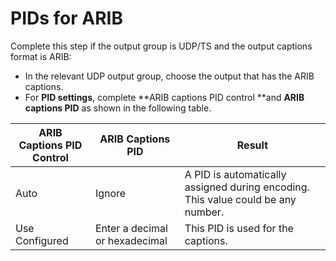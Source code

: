 # PIDs for ARIB<a name="complete-the-pids-for-arib"></a>

Complete this step if the output group is UDP/TS and the output captions format is ARIB: 
+ In the relevant UDP output group, choose the output that has the ARIB captions\.
+ For **PID settings**, complete **ARIB captions PID control **and **ARIB captions PID** as shown in the following table\.


|  ARIB Captions PID Control  |  ARIB Captions PID  |  Result  | 
| --- | --- | --- | 
|  Auto  |  Ignore  |  A PID is automatically assigned during encoding\. This value could be any number\.  | 
|  Use Configured  |  Enter a decimal or hexadecimal  |  This PID is used for the captions\.  | 